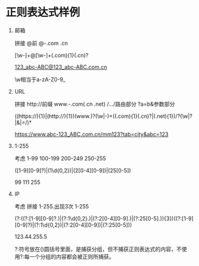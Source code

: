 # 正则表达式样例

1. 邮箱

    拼接 @前 @-.com .cn

    [\w\-]+@[\w\-]+(.com){1}(.cn)?

    123_abc-ABC@123_abc-ABC.com.cn

    \w相当于a-zA-Z0-9_

2. URL

    拼接 http://前缀 www.-.com(.cn .net) /.../路由部分 ?a=b&参数部分

    ((https://){1}|(http://){1})(www.)?(\w|\-)+((.com){1}(.cn)?|(.net){1})/?(\w|\?|\&|=/)*

    https://www.abc-123_ABC.com.cn/mm123?tab=city&abc=123

3. 1-255

    考虑 1-99 100-199 200-249 250-255

    ([1-9][0-9]?)|(1\d{0,2})|(2[0-4][0-9])|(25[0-5])

    99 111 255

4. IP

    考虑 拼接 1-255.出现3次 1-255

    (?:((?:[1-9][0-9]?\.)|(?:1\d{0,2}\.)|(?:2[0-4][0-9]\.)|(?:25[0-5]\.)){3})((?:[1-9][0-9]?)|(?:1\d{0,2})|(?:2[0-4][0-9])|(?:25[0-5]))

    123.44.255.5

    ?:符号放在()圆括号里面，是捕获分组，但不捕获正则表达式的内容，不使用?:每一个分组的内容都会被正则所捕获。























